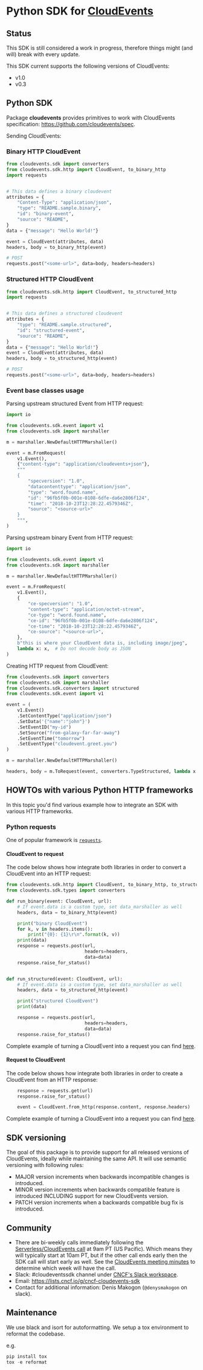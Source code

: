 # Python SDK for [CloudEvents](https://github.com/cloudevents/spec)

## Status

This SDK is still considered a work in progress, therefore things might (and
will) break with every update.

This SDK current supports the following versions of CloudEvents:

- v1.0
- v0.3

## Python SDK

Package **cloudevents** provides primitives to work with CloudEvents specification: https://github.com/cloudevents/spec.

Sending CloudEvents:

### Binary HTTP CloudEvent

```python
from cloudevents.sdk import converters
from cloudevents.sdk.http import CloudEvent, to_binary_http
import requests


# This data defines a binary cloudevent
attributes = {
    "Content-Type": "application/json",
    "type": "README.sample.binary",
    "id": "binary-event",
    "source": "README",
}
data = {"message": "Hello World!"}

event = CloudEvent(attributes, data)
headers, body = to_binary_http(event)

# POST
requests.post("<some-url>", data=body, headers=headers)
```

### Structured HTTP CloudEvent

```python
from cloudevents.sdk.http import CloudEvent, to_structured_http
import requests


# This data defines a structured cloudevent
attributes = {
    "type": "README.sample.structured",
    "id": "structured-event",
    "source": "README",
}
data = {"message": "Hello World!"}
event = CloudEvent(attributes, data)
headers, body = to_structured_http(event)

# POST
requests.post("<some-url>", data=body, headers=headers)
```

### Event base classes usage

Parsing upstream structured Event from HTTP request:

```python
import io

from cloudevents.sdk.event import v1
from cloudevents.sdk import marshaller

m = marshaller.NewDefaultHTTPMarshaller()

event = m.FromRequest(
    v1.Event(),
    {"content-type": "application/cloudevents+json"},
    """
    {
        "specversion": "1.0",
        "datacontenttype": "application/json",
        "type": "word.found.name",
        "id": "96fb5f0b-001e-0108-6dfe-da6e2806f124",
        "time": "2018-10-23T12:28:22.4579346Z",
        "source": "<source-url>"
    }
    """,
)
```

Parsing upstream binary Event from HTTP request:

```python
import io

from cloudevents.sdk.event import v1
from cloudevents.sdk import marshaller

m = marshaller.NewDefaultHTTPMarshaller()

event = m.FromRequest(
    v1.Event(),
    {
        "ce-specversion": "1.0",
        "content-type": "application/octet-stream",
        "ce-type": "word.found.name",
        "ce-id": "96fb5f0b-001e-0108-6dfe-da6e2806f124",
        "ce-time": "2018-10-23T12:28:22.4579346Z",
        "ce-source": "<source-url>",
    },
    b"this is where your CloudEvent data is, including image/jpeg",
    lambda x: x,  # Do not decode body as JSON
)
```

Creating HTTP request from CloudEvent:

```python
from cloudevents.sdk import converters
from cloudevents.sdk import marshaller
from cloudevents.sdk.converters import structured
from cloudevents.sdk.event import v1

event = (
    v1.Event()
    .SetContentType("application/json")
    .SetData('{"name":"john"}')
    .SetEventID("my-id")
    .SetSource("from-galaxy-far-far-away")
    .SetEventTime("tomorrow")
    .SetEventType("cloudevent.greet.you")
)

m = marshaller.NewDefaultHTTPMarshaller()

headers, body = m.ToRequest(event, converters.TypeStructured, lambda x: x)
```

## HOWTOs with various Python HTTP frameworks

In this topic you'd find various example how to integrate an SDK with various HTTP frameworks.

### Python requests

One of popular framework is [`requests`](http://docs.python-requests.org/en/master/).

#### CloudEvent to request

The code below shows how integrate both libraries in order to convert a CloudEvent into an HTTP request:

```python
from cloudevents.sdk.http import CloudEvent, to_binary_http, to_structured_http
from cloudevents.sdk.types import converters

def run_binary(event: CloudEvent, url):
    # If event.data is a custom type, set data_marshaller as well
    headers, data = to_binary_http(event)

    print("binary CloudEvent")
    for k, v in headers.items():
        print("{0}: {1}\r\n".format(k, v))
    print(data)
    response = requests.post(url,
                             headers=headers,
                             data=data)
    response.raise_for_status()


def run_structured(event: CloudEvent, url):
    # If event.data is a custom type, set data_marshaller as well
    headers, data = to_structured_http(event)

    print("structured CloudEvent")
    print(data)

    response = requests.post(url,
                             headers=headers,
                             data=data)
    response.raise_for_status()

```

Complete example of turning a CloudEvent into a request you can find [here](samples/python-requests/cloudevent_to_request.py).

#### Request to CloudEvent

The code below shows how integrate both libraries in order to create a CloudEvent from an HTTP response:

```python
    response = requests.get(url)
    response.raise_for_status()

    event = CloudEvent.from_http(response.content, response.headers)
```

Complete example of turning a CloudEvent into a request you can find [here](samples/python-requests/request_to_cloudevent.py).

## SDK versioning

The goal of this package is to provide support for all released versions of CloudEvents, ideally while maintaining
the same API. It will use semantic versioning with following rules:

- MAJOR version increments when backwards incompatible changes is introduced.
- MINOR version increments when backwards compatible feature is introduced INCLUDING support for new CloudEvents version.
- PATCH version increments when a backwards compatible bug fix is introduced.

## Community

- There are bi-weekly calls immediately following the [Serverless/CloudEvents
  call](https://github.com/cloudevents/spec#meeting-time) at
  9am PT (US Pacific). Which means they will typically start at 10am PT, but
  if the other call ends early then the SDK call will start early as well.
  See the [CloudEvents meeting minutes](https://docs.google.com/document/d/1OVF68rpuPK5shIHILK9JOqlZBbfe91RNzQ7u_P7YCDE/edit#)
  to determine which week will have the call.
- Slack: #cloudeventssdk channel under
  [CNCF's Slack workspace](https://slack.cncf.io/).
- Email: https://lists.cncf.io/g/cncf-cloudevents-sdk
- Contact for additional information: Denis Makogon (`@denysmakogon` on slack).

## Maintenance

We use black and isort for autoformatting. We setup a tox environment to reformat
the codebase.

e.g.

```python
pip install tox
tox -e reformat
```
